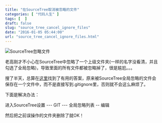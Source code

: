 ```yaml
---
title: "在SourceTree取消被忽略的文件"
categories: [ "代码人生" ]
tags: [  ]
draft: false
slug: "source_tree_cancel_ignore_files"
date: "2016-01-05 05:44:00"
url: "source_tree_cancel_ignore_files.html"
---
```


![SourceTree忽略文件][1]

老高刚才不小心在SourceTree中忽略了一个上级文件夹(一样的名字没看清，并且勾选了全局忽略)，导致里面的所有文件都被忽略掉了，很是尴尬。。。



搜了半天，总算在[这里][2]找到了有用的答案，原来被SourceTree全局忽略的文件会保存在一个文件中，而不是直接写到.gitignore里，否则就不会这么麻烦了。

<!--more-->




下面是解决办法：

进入SourceTree设置 --- GIT --- 全局忽略列表 -- 编辑

然后把之前误操作的文件夹删除了就OK！


  [1]: https://blog.phpgao.com/usr/uploads/2016/01/2444613047.png
  [2]: https://answers.atlassian.com/questions/158997/how-to-track-an-ignored-file